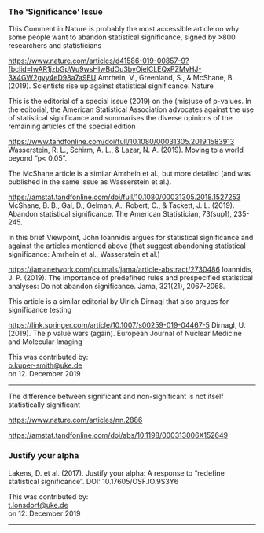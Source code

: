 ### The 'Significance' Issue
This Comment in Nature is probably the most accessible article on why some people want to abandon statistical significance, signed by >800 researchers and statisticians

https://www.nature.com/articles/d41586-019-00857-9?fbclid=IwAR1jzbGpWu9wsHIwBdOu3byOielCLEQxPZMvHJ-3X4GW2gvy4eD98a7a9EU
Amrhein, V., Greenland, S., & McShane, B. (2019). Scientists rise up against statistical significance. Nature

This is the editorial of a special issue (2019) on the (mis)use of p-values. In the editorial, the American Statistical Association advocates against the use of statistical significance and summarises the diverse opinions of the remaining articles of the special edition 

https://www.tandfonline.com/doi/full/10.1080/00031305.2019.1583913
Wasserstein, R. L., Schirm, A. L., & Lazar, N. A. (2019). Moving to a world beyond “p< 0.05”.

The McShane article is a similar Amrhein et al., but more detailed (and was published in the same issue as Wasserstein et al.).

https://amstat.tandfonline.com/doi/full/10.1080/00031305.2018.1527253
McShane, B. B., Gal, D., Gelman, A., Robert, C., & Tackett, J. L. (2019). Abandon statistical significance. The American Statistician, 73(sup1), 235-245.

In this brief Viewpoint, John Ioannidis argues for statistical significance and against the articles mentioned above (that suggest abandoning statistical significance: Amrhein et al., Wasserstein et al.)

https://jamanetwork.com/journals/jama/article-abstract/2730486
Ioannidis, J. P. (2019). The importance of predefined rules and prespecified statistical analyses: Do not abandon significance. Jama, 321(21), 2067-2068.

This article is a similar editorial by Ulrich Dirnagl that also argues for significance testing

https://link.springer.com/article/10.1007/s00259-019-04467-5
Dirnagl, U. (2019). The p value wars (again). European Journal of Nuclear Medicine and Molecular Imaging

This was contributed by:  
b.kuper-smith@uke.de  
on 12. December 2019  

----------------------

The difference between significant and non-significant is not itself statistically significant

https://www.nature.com/articles/nn.2886

https://amstat.tandfonline.com/doi/abs/10.1198/000313006X152649


### Justify your alpha

Lakens, D. et al. (2017). Justify your alpha: A response to “redefine statistical significance”. DOI: 10.17605/OSF.IO.9S3Y6


This was contributed by:  
t.lonsdorf@uke.de  
on 12. December 2019  

----------------------


